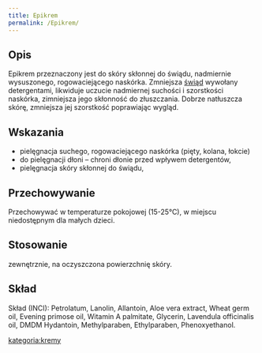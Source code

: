 ```yaml
---
title: Epikrem
permalink: /Epikrem/
---
```


Opis
----

Epikrem przeznaczony jest do skóry skłonnej do świądu, nadmiernie wysuszonego, rogowaciejącego naskórka. Zmniejsza [świąd](/świąd "wikilink") wywołany detergentami, likwiduje uczucie nadmiernej suchości i szorstkości naskórka, zimniejsza jego skłonność do złuszczania. Dobrze natłuszcza skórę, zmniejsza jej szorstkość poprawiając wygląd.

Wskazania
---------

-   pielęgnacja suchego, rogowaciejącego naskórka (pięty, kolana, łokcie)
-   do pielęgnacji dłoni – chroni dłonie przed wpływem detergentów,
-   pielęgnacja skóry skłonnej do świądu,

Przechowywanie
--------------

Przechowywać w temperaturze pokojowej (15-25°C), w miejscu niedostępnym dla małych dzieci.

Stosowanie
----------

zewnętrznie, na oczyszczona powierzchnię skóry.

Skład
-----

Skład (INCI): Petrolatum, Lanolin, Allantoin, Aloe vera extract, Wheat germ oil, Evening primose oil, Witamin A palmitate, Glycerin, Lavendula officinalis oil, DMDM Hydantoin, Methylparaben, Ethylparaben, Phenoxyethanol.

[kategoria:kremy](/kategoria:kremy "wikilink")